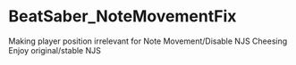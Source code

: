 # BeatSaber_NoteMovementFix
Making player position irrelevant for Note Movement/Disable NJS Cheesing
Enjoy original/stable NJS
